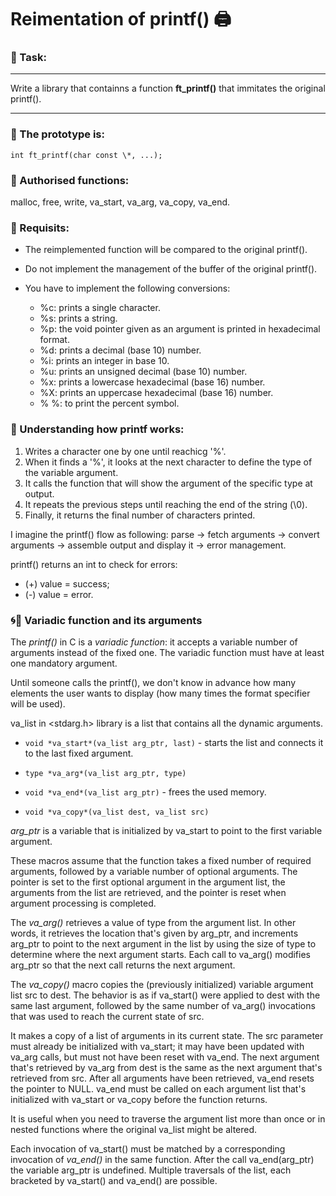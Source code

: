 # Reimentation of printf() 🖨

### 🚀 Task: 
---

Write a library that containns a function **ft_printf()** that immitates the original printf().

---

### 📝 The prototype is:

`int ft_printf(char const \*, ...);`

### 🛂 Authorised functions:
malloc, free, write, va_start, va_arg, va_copy, va_end.

### 📝 Requisits:

- The reimplemented function will be compared to the original printf().

- Do not implement the management of the buffer of the original printf().

- You have to implement the following conversions:

  - %c: prints a single character.
  - %s: prints a string.
  - %p: the void pointer given as an argument is printed in hexadecimal format.
  - %d: prints a decimal (base 10) number.
  - %i: prints an integer in base 10.
  - %u: prints an unsigned decimal (base 10) number.
  - %x: prints a lowercase hexadecimal (base 16) number.
  - %X: prints an uppercase hexadecimal (base 16) number.
  - % %: to print the percent symbol.

### 🤔 Understanding how printf works:

1. Writes a character one by one until reachicg '%'.
2. When it finds a '%', it looks at the next character to define the type of the variable argument.
3. It calls the function that will show the argument of the specific type at output.
4. It repeats the previous steps until reaching the end of the string (\0).
5. Finally, it returns the final number of characters printed.

I imagine the printf() flow as following: 
parse -> fetch arguments -> convert arguments -> assemble output and display it -> error management.

printf() returns an int to check for errors:

- (+) value = success;
- (-) value = error.

### 🌀🔢 Variadic function and its arguments

The *printf()* in C is a *variadic function*: it accepts a variable number of arguments instead of the fixed one. The variadic function must have at least one mandatory argument.

Until someone calls the printf(), we don't know in advance how many elements the user wants to display (how many times the format specifier will be used).

va_list in <stdarg.h> library is a list that contains all the dynamic arguments.

* `void *va_start*(va_list arg_ptr, last)` - starts the list and connects it to the last fixed argument.

* `type *va_arg*(va_list arg_ptr, type)`

* `void *va_end*(va_list arg_ptr)` - frees the used memory.

* `void *va_copy*(va_list dest, va_list src)`

*arg_ptr* is a variable that is initialized by va_start to point to the first variable argument.

These macros assume that the function takes a fixed number of required arguments, followed by a variable number of optional arguments.
The pointer is set to the first optional argument in the argument list, the arguments from the list are retrieved, and the pointer is reset when argument processing is completed.

The *va_arg()* retrieves a value of type from the argument list.
In other words, it retrieves the location that's given by arg_ptr, and increments arg_ptr to point to the next argument in the list by using the size of type to determine where the next argument starts. Each call to va_arg() modifies arg_ptr so that the next call returns the next argument.

The *va_copy()* macro copies the (previously initialized) variable argument list src to dest. The behavior is as if va_start() were applied to dest with the same last argument, followed by the same number of va_arg() invocations that was used to reach the current state of src.

It makes a copy of a list of arguments in its current state. The src parameter must already be initialized with va_start; it may have been updated with va_arg calls, but must not have been reset with va_end.
The next argument that's retrieved by va_arg from dest is the same as the next argument that's retrieved from src. After all arguments have been retrieved, va_end resets the pointer to NULL. va_end must be called on each argument list that's initialized with va_start or va_copy before the function returns.

It is useful when you need to traverse the argument list more than once or in nested functions where the original va_list might be altered.

Each invocation of va_start() must be matched by a corresponding invocation of *va_end()* in the same function. After the call va_end(arg_ptr) the variable arg_ptr is undefined. Multiple traversals of the list, each bracketed by va_start() and va_end() are possible.
